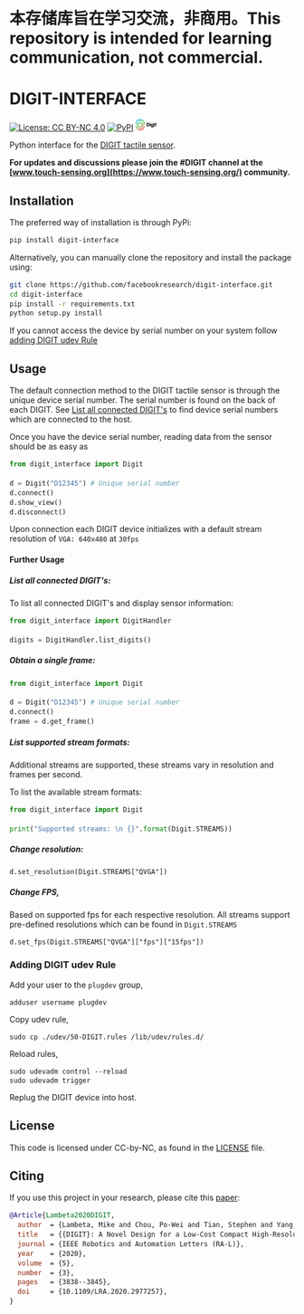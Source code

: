 # 本存储库旨在学习交流，非商用。This repository is intended for learning communication, not commercial.
# DIGIT-INTERFACE

[![License: CC BY-NC 4.0](https://img.shields.io/badge/License-CC%20BY--NC%204.0-lightgrey.svg)](LICENSE)
[![PyPI](https://img.shields.io/pypi/v/digit-interface)](https://pypi.org/project/digit-interface/)
<a href="https://digit.ml/">
<img height="20" src="/docs/digit-logo.svg" alt="DIGIT-logo" />
</a>

Python interface for the [DIGIT tactile sensor](https://digit.ml).

**For updates and discussions please join the #DIGIT channel at the [www.touch-sensing.org](https://www.touch-sensing.org/) community.**

## Installation

The preferred way of installation is through PyPi:

```bash
pip install digit-interface
```

Alternatively, you can manually clone the repository and install the package using:

```bash
git clone https://github.com/facebookresearch/digit-interface.git 
cd digit-interface
pip install -r requirements.txt
python setup.py install
```

If you cannot access the device by serial number on your system follow [adding DIGIT udev Rule](#adding-digit-udev-rule)

## Usage
The default connection method to the DIGIT tactile sensor is through the unique device serial number. The serial number
is found on the back of each DIGIT.
See [List all connected DIGIT's](#list-all-connected-digits) to find device serial numbers which are connected to the 
host.

Once you have the device serial number, reading data from the sensor should be as easy as
```python
from digit_interface import Digit
 
d = Digit("D12345") # Unique serial number
d.connect()
d.show_view()
d.disconnect()
```

Upon connection each DIGIT device initializes with a default stream resolution of ```VGA: 640x480``` at ```30fps```

#### Further Usage
##### List all connected DIGIT's:
To list all connected DIGIT's and display sensor information:
```python
from digit_interface import DigitHandler

digits = DigitHandler.list_digits()
```

##### Obtain a single frame:
```python
from digit_interface import Digit

d = Digit("D12345") # Unique serial number
d.connect()
frame = d.get_frame()
```

##### List supported stream formats:
Additional streams are supported, these streams vary in resolution and frames per second. 

To list the available stream formats:
```python
from digit_interface import Digit

print("Supported streams: \n {}".format(Digit.STREAMS))
```

##### Change resolution:
```
d.set_resolution(Digit.STREAMS["QVGA"])
```

##### Change FPS, 
Based on supported fps for each respective resolution. All streams support pre-defined resolutions which can 
be found in ```Digit.STREAMS```
```
d.set_fps(Digit.STREAMS["QVGA"]["fps"]["15fps"])
```

### Adding DIGIT udev Rule
Add your user to the ```plugdev``` group,

```
adduser username plugdev
```

Copy udev rule,

```
sudo cp ./udev/50-DIGIT.rules /lib/udev/rules.d/
```

Reload rules,

```
sudo udevadm control --reload
sudo udevadm trigger
```
 
Replug the DIGIT device into host.

## License
This code is licensed under CC-by-NC, as found in the [LICENSE](LICENSE) file.

## Citing
If you use this project in your research, please cite this [paper](https://arxiv.org/abs/2005.14679):

```BibTeX
@Article{Lambeta2020DIGIT,
  author  = {Lambeta, Mike and Chou, Po-Wei and Tian, Stephen and Yang, Brian and Maloon, Benjamin and Victoria Rose Most and Stroud, Dave and Santos, Raymond and Byagowi, Ahmad and Kammerer, Gregg and Jayaraman, Dinesh and Calandra, Roberto},
  title   = {{DIGIT}: A Novel Design for a Low-Cost Compact High-Resolution Tactile Sensor with Application to In-Hand Manipulation},
  journal = {IEEE Robotics and Automation Letters (RA-L)},
  year    = {2020},
  volume  = {5},
  number  = {3},
  pages   = {3838--3845},
  doi     = {10.1109/LRA.2020.2977257},
}
```
